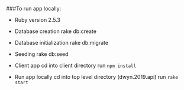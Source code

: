 ###To run app locally:

* Ruby version
2.5.3

* Database creation
rake db:create

* Database initialization
rake db:migrate

* Seeding
rake db:seed

* Client app
cd into client directory
run `npm install`

* Run app locally
cd into top level directory (dwyn.2019.api)
run `rake start`